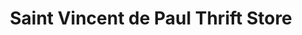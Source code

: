 ---
title: "Saint Vincent de Paul Thrift Store"
url: /vancouver/saint-vincent-de-paul-thrift-store/
shop: Gebrauchtwaren
---